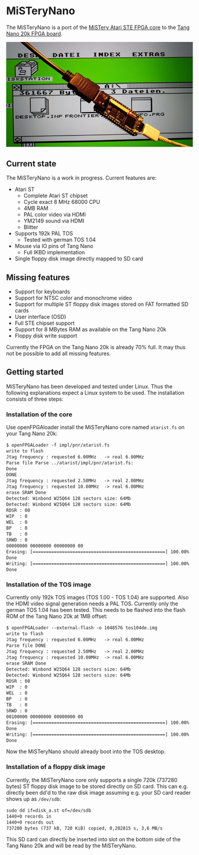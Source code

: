 # MiSTeryNano

The MiSTeryNano is a port of the
[MiSTery Atari STE FPGA core](https://github.com/gyurco/MiSTery) to the
[Tang Nano 20k FPGA board](https://wiki.sipeed.com/nano20k).

![MiSTeryNano photo](images/misterynano.jpeg)

## Current state

The MiSTeryNano is a work in progress. Current features are:

  * Atari ST
    * Complete Atari ST chipset
    * Cycle exact 8 MHz 68000 CPU
    * 4MB RAM
    * PAL color video via HDMI
    * YM2149 sound via HDMI
    * Blitter
  * Supports 192k PAL TOS
    * Tested with german TOS 1.04
  * Mouse via IO pins of Tang Nano
    * Full IKBD implementation
  * Single floppy disk image directly mapped to SD card

## Missing features

  * Support for keyboards
  * Support for NTSC color and monochrome video
  * Support for multiple ST floppy disk images stored on FAT formatted SD cards
  * User interface (OSD)
  * Full STE chipset support
  * Support for 8 MBytes RAM as available on the Tang Nano 20k
  * Floppy disk write support

Currently the FPGA on the Tang Nano 20k is already 70% full. It may thus
not be possible to add all missing features.

## Getting started

MiSTeryNano has been developed and tested under Linux. Thus the following
explanations expect a Linux system to be used. The installation consists
of three steps:

### Installation of the core

Use openFPGAloader install the MiSTeryNano core named ```atarist.fs```
on your Tang Nano 20k:

```
$ openFPGALoader -f impl/pnr/atarist.fs 
write to flash
Jtag frequency : requested 6.00MHz   -> real 6.00MHz  
Parse file Parse ../atarist/impl/pnr/atarist.fs: 
Done
DONE
Jtag frequency : requested 2.50MHz   -> real 2.00MHz  
Jtag frequency : requested 10.00MHz  -> real 6.00MHz  
erase SRAM Done
Detected: Winbond W25Q64 128 sectors size: 64Mb
Detected: Winbond W25Q64 128 sectors size: 64Mb
RDSR : 00
WIP  : 0
WEL  : 0
BP   : 0
TB   : 0
SRWD : 0
00000000 00000000 00000000 00
Erasing: [==================================================] 100.00%
Done
Writing: [==================================================] 100.00%
Done
```

### Installation of the TOS image

Currently only 192k TOS images (TOS 1.00 - TOS 1.04) are supported.
Also the HDMI video signal generation needs a PAL TOS. Currently
only the german TOS 1.04 has been tested. This needs to be flashed
into the flash ROM of the Tang Nano 20k at 1MB offset:

```
$ openFPGALoader --external-flash -o 1048576 tos104de.img
write to flash
Jtag frequency : requested 6.00MHz   -> real 6.00MHz  
Parse file DONE
Jtag frequency : requested 2.50MHz   -> real 2.00MHz  
Jtag frequency : requested 10.00MHz  -> real 6.00MHz  
erase SRAM Done
Detected: Winbond W25Q64 128 sectors size: 64Mb
Detected: Winbond W25Q64 128 sectors size: 64Mb
RDSR : 00
WIP  : 0
WEL  : 0
BP   : 0
TB   : 0
SRWD : 0
00100000 00000000 00000000 00
Erasing: [==================================================] 100.00%
Done
Writing: [==================================================] 100.00%
Done
```

Now the MiSTeryNano should already boot into the TOS desktop.

### Installation of a floppy disk image

Currently, the MiSTeryNano core only supports a single 720k (737280 bytes)
ST floppy disk image to be stored directly on SD card. This can e.g.
directly been dd'd to the raw disk image assuming e.g. your SD card reader
shows up as ```/dev/sdb```:

```
sudo dd if=disk_a.st of=/dev/sdb
1440+0 records in
1440+0 records out
737280 bytes (737 kB, 720 KiB) copied, 0,202815 s, 3,6 MB/s
```

This SD card can directly be inserted into slot on the bottom side
of the Tang Nano 20k and will be read by the MiSTeryNano.
